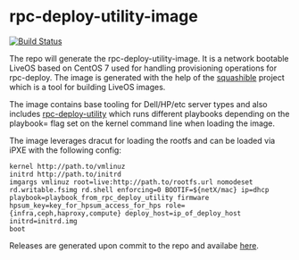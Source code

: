 # rpc-deploy-utility-image

[![Build Status](https://travis-ci.org/rcbops/rpc-deploy-utility-image.svg?branch=master)](https://travis-ci.org/rcbops/rpc-deploy-utility-image)

The repo will generate the rpc-deploy-utility-image.  It is a network bootable
LiveOS based on CentOS 7 used for handling provisioning operations for rpc-deploy. The
image is generated with the help of the [squashible](https://github.com/squashible/squashible) project
which is a tool for building LiveOS images.

The image contains base tooling for Dell/HP/etc server types and also includes 
[rpc-deploy-utility](https://github.com/rcbops/rpc-deploy-utility) which runs different
playbooks depending on the playbook= flag set on the kernel command line when loading the image.

The image leverages dracut for loading the rootfs and can be loaded via iPXE with the following config:

    kernel http://path.to/vmlinuz
    initrd http://path.to/initrd
    imgargs vmlinuz root=live:http://path.to/rootfs.url nomodeset rd.writable.fsimg rd.shell enforcing=0 BOOTIF=${netX/mac} ip=dhcp playbook=playbook_from_rpc_deploy_utility firmware hpsum_key=key_for_hpsum_access_for_hps role={infra,ceph,haproxy,compute} deploy_host=ip_of_deploy_host initrd=initrd.img
    boot

Releases are generated upon commit to the repo and availabe [here](https://github.com/rcbops/rpc-deploy-utility-image/releases).
